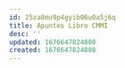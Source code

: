 ```yaml
---
id: 25za8mu9p4gyib06u0a5j6q
title: Apuntes Libro CMMI
desc: ''
updated: 1676647824808
created: 1676647824808
---
```

